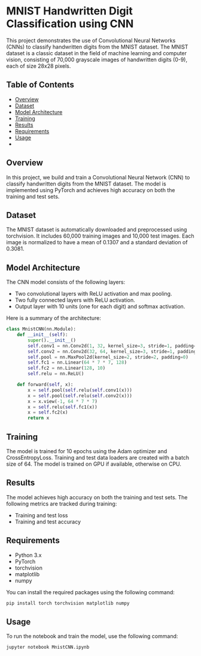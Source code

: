 # MNIST Handwritten Digit Classification using CNN

This project demonstrates the use of Convolutional Neural Networks (CNNs) to classify handwritten digits from the MNIST dataset. The MNIST dataset is a classic dataset in the field of machine learning and computer vision, consisting of 70,000 grayscale images of handwritten digits (0-9), each of size 28x28 pixels.

## Table of Contents

- [Overview](#overview)
- [Dataset](#dataset)
- [Model Architecture](#model-architecture)
- [Training](#training)
- [Results](#results)
- [Requirements](#requirements)
- [Usage](#usage)
- 
## Overview

In this project, we build and train a Convolutional Neural Network (CNN) to classify handwritten digits from the MNIST dataset. The model is implemented using PyTorch and achieves high accuracy on both the training and test sets.

## Dataset

The MNIST dataset is automatically downloaded and preprocessed using torchvision. It includes 60,000 training images and 10,000 test images. Each image is normalized to have a mean of 0.1307 and a standard deviation of 0.3081.

## Model Architecture

The CNN model consists of the following layers:
- Two convolutional layers with ReLU activation and max pooling.
- Two fully connected layers with ReLU activation.
- Output layer with 10 units (one for each digit) and softmax activation.

Here is a summary of the architecture:

```python
class MnistCNN(nn.Module):
    def __init__(self):
        super().__init__()
        self.conv1 = nn.Conv2d(1, 32, kernel_size=3, stride=1, padding=1)
        self.conv2 = nn.Conv2d(32, 64, kernel_size=3, stride=1, padding=1)
        self.pool = nn.MaxPool2d(kernel_size=2, stride=2, padding=0)
        self.fc1 = nn.Linear(64 * 7 * 7, 128)
        self.fc2 = nn.Linear(128, 10)
        self.relu = nn.ReLU()

    def forward(self, x):
        x = self.pool(self.relu(self.conv1(x)))
        x = self.pool(self.relu(self.conv2(x)))
        x = x.view(-1, 64 * 7 * 7)
        x = self.relu(self.fc1(x))
        x = self.fc2(x)
        return x
```

## Training

The model is trained for 10 epochs using the Adam optimizer and CrossEntropyLoss. Training and test data loaders are created with a batch size of 64. The model is trained on GPU if available, otherwise on CPU.

## Results

The model achieves high accuracy on both the training and test sets. The following metrics are tracked during training:
- Training and test loss
- Training and test accuracy

## Requirements

- Python 3.x
- PyTorch
- torchvision
- matplotlib
- numpy

You can install the required packages using the following command:

```bash
pip install torch torchvision matplotlib numpy
```

## Usage

To run the notebook and train the model, use the following command:

```bash
jupyter notebook MnistCNN.ipynb
```
